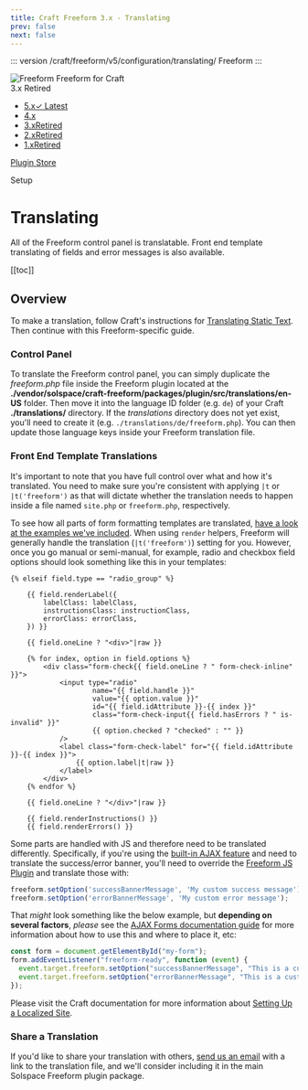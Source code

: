 ```yaml
---
title: Craft Freeform 3.x - Translating
prev: false
next: false
---
```


<meta property="og:image" content="https://docs.solspace.com/extras/social/craft/freeform/freeform.png" />

::: version /craft/freeform/v5/configuration/translating/
Freeform
:::

<div id="pr-heading">
    <img src="https://docs.solspace.com/extras/icons/products/freeform-icon.png" alt="Freeform" class="pr-image">
    <span class="pr-name">Freeform</span>
    <span class="pr-category">for Craft</span>
    <div class="pr-v-wrapper">
        <div class="pr-v">
            <span class="pr-v-v">3.x</span>
            <span class="pr-v-type pr-retired">Retired</span>
            <span class="pr-v-arrow arrow down"></span>
        </div>
        <ul class="pr-v-list">
            <li><a href="/craft/freeform/v5/">5.x<span class="pr-v-type pr-latest">✓ Latest</span></a></li>
            <li><a href="/craft/freeform/v4/">4.x</a></li>
            <li><a href="/craft/freeform/v3/">3.x<span class="pr-v-type pr-retired">Retired</span></a></li>
            <li><a href="/craft/freeform/v2/">2.x<span class="pr-v-type pr-retired">Retired</span></a></li>
            <li><a href="/craft/freeform/v1/">1.x<span class="pr-v-type pr-retired">Retired</span></a></li>
        </ul>
    </div>
    <div class="pr-buy">
        <a href="https://plugins.craftcms.com/freeform" class="button button-blue"><span class="external-url">Plugin Store</span></a>
    </div>
</div>

<span class="page-section">Setup</span>

# Translating

All of the Freeform control panel is translatable. Front end template translating of fields and error messages is also available.


[[toc]]


<div class="content-block">

## Overview

To make a translation, follow Craft's instructions for [Translating Static Text](https://craftcms.com/docs/3.x/sites.html#static-message-translations). Then continue with this Freeform-specific guide.

### Control Panel

To translate the Freeform control panel, you can simply duplicate the *freeform.php* file inside the Freeform plugin located at the **./vendor/solspace/craft-freeform/packages/plugin/src/translations/en-US** folder. Then move it into the language ID folder (e.g. `de`) of your Craft **./translations/** directory. If the *translations* directory does not yet exist, you'll need to create it (e.g. `./translations/de/freeform.php`). You can then update those language keys inside your Freeform translation file.

### Front End Template Translations

It's important to note that you have full control over what and how it's translated. You need to make sure you're consistent with applying `|t` or `|t('freeform')` as that will dictate whether the translation needs to happen inside a file named `site.php` or `freeform.php`, respectively.

To see how all parts of form formatting templates are translated, [have a look at the examples we've included](../templating/formatting-template-examples/). When using `render` helpers, Freeform will generally handle the translation (`|t('freeform')`) setting for you. However, once you go manual or semi-manual, for example, radio and checkbox field options should look something like this in your templates:

``` twig {21}
{% elseif field.type == "radio_group" %}

    {{ field.renderLabel({
        labelClass: labelClass,
        instructionsClass: instructionClass,
        errorClass: errorClass,
    }) }}

    {{ field.oneLine ? "<div>"|raw }}

    {% for index, option in field.options %}
        <div class="form-check{{ field.oneLine ? " form-check-inline" }}">
            <input type="radio"
                    name="{{ field.handle }}"
                    value="{{ option.value }}"
                    id="{{ field.idAttribute }}-{{ index }}"
                    class="form-check-input{{ field.hasErrors ? " is-invalid" }}"
                    {{ option.checked ? "checked" : "" }}
            />
            <label class="form-check-label" for="{{ field.idAttribute }}-{{ index }}">
                {{ option.label|t|raw }}
            </label>
        </div>
    {% endfor %}

    {{ field.oneLine ? "</div>"|raw }}

    {{ field.renderInstructions() }}
    {{ field.renderErrors() }}
```

Some parts are handled with JS and therefore need to be translated differently. Specifically, if you're using the [built-in AJAX feature](../templating/ajax-forms.md) and need to translate the success/error banner, you'll need to override the [Freeform JS Plugin](../developer/js-plugin.md) and translate those with:

``` js
freeform.setOption('successBannerMessage', 'My custom success message');
freeform.setOption('errorBannerMessage', 'My custom error message');
```

That _might_ look something like the below example, but **depending on several factors**, _please_ see the [AJAX Forms documentation guide](../templating/ajax-forms.md) for more information about how to use this and where to place it, etc:

``` js {3-4}
const form = document.getElementById("my-form");
form.addEventListener("freeform-ready", function (event) {
  event.target.freeform.setOption("successBannerMessage", "This is a custom success message.");
  event.target.freeform.setOption("errorBannerMessage", "This is a custom error message.");
});
```

Please visit the Craft documentation for more information about [Setting Up a Localized Site](https://craftcms.com/docs/3.x/sites.html#setting-up-a-localized-site).

### Share a Translation

If you'd like to share your translation with others, [send us an email](../support/) with a link to the translation file, and we'll consider including it in the main Solspace Freeform plugin package.

</div>